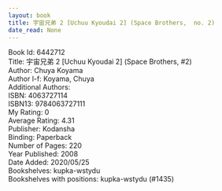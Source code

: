 ```yaml
---
layout: book
title: 宇宙兄弟 2 [Uchuu Kyoudai 2] (Space Brothers,  no. 2)
date_read: None
---
```


Book Id: 6442712<br />
Title: 宇宙兄弟 2 [Uchuu Kyoudai 2] (Space Brothers, #2)<br />
Author: Chuya Koyama<br />
Author l-f: Koyama, Chuya<br />
Additional Authors: <br />
ISBN: 4063727114<br />
ISBN13: 9784063727111<br />
My Rating: 0<br />
Average Rating: 4.31<br />
Publisher: Kodansha<br />
Binding: Paperback<br />
Number of Pages: 220<br />
Year Published: 2008<br />
Date Added: 2020/05/25<br />
Bookshelves: kupka-wstydu<br />
Bookshelves with positions: kupka-wstydu (#1435)<br />

